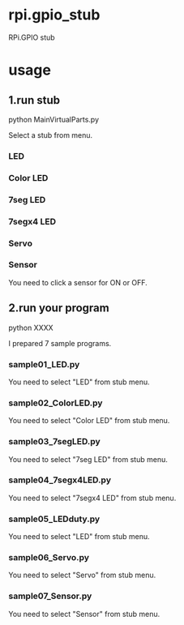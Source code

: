 # rpi.gpio_stub
RPi.GPIO stub

# usage
## 1.run stub
python MainVirtualParts.py

Select a stub from menu.
### LED
### Color LED
### 7seg LED
### 7segx4 LED
### Servo
### Sensor
You need to click a sensor for ON or OFF.


## 2.run your program
python XXXX

I prepared 7 sample programs.
### sample01_LED.py
You need to select "LED" from stub menu.
### sample02_ColorLED.py
You need to select "Color LED" from stub menu.
### sample03_7segLED.py
You need to select "7seg LED" from stub menu.
### sample04_7segx4LED.py
You need to select "7segx4 LED" from stub menu.
### sample05_LEDduty.py
You need to select "LED" from stub menu.
### sample06_Servo.py
You need to select "Servo" from stub menu.
### sample07_Sensor.py
You need to select "Sensor" from stub menu.
